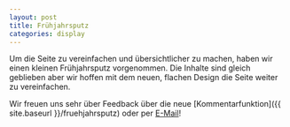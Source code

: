 ```yaml
---
layout: post
title: Frühjahrsputz
categories: display
---
```


Um die Seite zu vereinfachen und übersichtlicher zu machen, haben wir einen kleinen Frühjahrsputz vorgenommen.
Die Inhalte sind gleich geblieben aber wir hoffen mit dem neuen, flachen Design die Seite weiter zu vereinfachen.

Wir freuen uns sehr über Feedback über die neue [Kommentarfunktion]({{ site.baseurl }}/fruehjahrsputz) oder per [E-Mail](mailto:cmeter@googlemail.com)!
